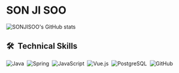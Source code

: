 # SON JI SOO

![SONJISOO's GitHub stats](https://github-readme-stats.vercel.app/api?username=wltnthss&show_icons=true&theme=dark)

## 🛠 &nbsp;Technical Skills
![Java](https://img.shields.io/badge/Java-007396?style=flat&logo=java&logoColor=white)&nbsp;
![Spring](https://img.shields.io/badge/Spring-6DB33F?style=flat&logo=Spring&logoColor=white)&nbsp;
![JavaScript](https://img.shields.io/badge/JavaScript-F7DF1E?style=flat&logo=JavaScript&logoColor=black)&nbsp;
![Vue.js](https://img.shields.io/badge/Vue.js-34d2eb?style=flat&logo=react&logoColor=white)&nbsp;
![PostgreSQL](https://img.shields.io/badge/PostgreSQL-4479A1?style=flat&logo=PostgreSQL&logoColor=white)&nbsp;
![GitHub](https://img.shields.io/badge/-GitHub-05122A?style=flat&logo=github)&nbsp;
<br/>
